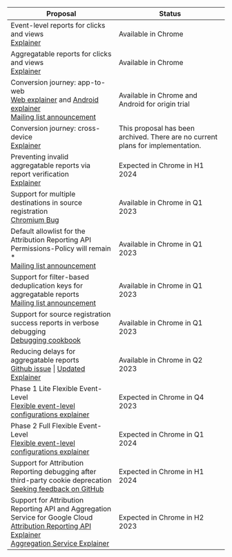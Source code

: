 <table class="with-borders width-full simple fixed-table with-heading-tint">
  <thead>
    <tr>
      <th>Proposal</th>
      <th>Status</th>
    </tr>
  </thead>
  <tr>
    <td>Event-level reports for clicks and views<br><a href="https://github.com/WICG/conversion-measurement-api/blob/main/EVENT.md">Explainer</a></td>
    <td>Available in Chrome</td>
  </tr>
  <tr>
    <td>Aggregatable reports for clicks and views<br><a href="https://github.com/WICG/conversion-measurement-api/blob/main/AGGREGATE.md">Explainer</a></td>
    <td>Available in Chrome</td>
  </tr>
  <tr>
    <td>Conversion journey: app-to-web<br><a href="https://github.com/WICG/conversion-measurement-api/blob/main/app_to_web.md">Web explainer</a> and <a href="https://developer.android.com/design-for-safety/privacy-sandbox/attribution-app-to-web">Android explainer</a><br><a href="https://groups.google.com/u/0/a/chromium.org/g/attribution-reporting-api-dev/c/7cXZ4x62CmE">Mailing list announcement</a></td>
    <td>Available in Chrome and Android for origin trial</td>
  </tr>
  <tr>
    <td>Conversion journey: cross-device<br><a href="https://github.com/WICG/attribution-reporting-api/blob/main/archive/cross_device.md">Explainer</a></td>
    <td>This proposal has been archived. There are no current plans for implementation.</td>
  </tr>
  <tr>
    <td>Preventing invalid aggregatable reports via report verification<br><a href="https://github.com/WICG/attribution-reporting-api/blob/main/report_verification.md">Explainer</a> </td>
    <td>Expected in Chrome in H1 2024</td>
  </tr>
  <tr>
    <td>Support for multiple destinations in source registration<br><a href="https://bugs.chromium.org/p/chromium/issues/detail?id=1382389">Chromium Bug</a></td>
    <td>Available in Chrome in Q1 2023</td>
  </tr>
  <tr>
    <td>Default allowlist for the Attribution Reporting API Permissions-Policy will remain *<br><a href="https://groups.google.com/a/chromium.org/g/attribution-reporting-api-dev/c/MV8gQ4sTc8w/">Mailing list announcement</a></td>
    <td>Available in Chrome in Q1 2023</td>
  </tr>
  <tr>
    <td>Support for filter-based deduplication keys for aggregatable reports<br><a href="https://groups.google.com/a/chromium.org/g/attribution-reporting-api-dev/c/U-XsiJrxbRQ/">Mailing list announcement</a></td>
    <td>Available in Chrome in Q1 2023</td>
  </tr>
  <tr>
    <td>Support for source registration success reports in verbose debugging<br><a href="/docs/privacy-sandbox/attribution-reporting-debugging/part-3/#verbose-debug-report-of-type-source-success">Debugging cookbook</a></td>
    <td>Available in Chrome in Q1 2023</td>
  </tr>
  <tr>
    <td>Reducing delays for aggregatable reports<br><a href="https://github.com/WICG/attribution-reporting-api/issues/738">Github issue</a> | <a href="https://github.com/WICG/attribution-reporting-api/blob/main/AGGREGATE.md#aggregatable-reports">Updated Explainer</a></td>
    <td>Available in Chrome in Q2 2023</td>
  </tr>
  <tr>
    <td>Phase 1 Lite Flexible Event-Level<br><a href="https://github.com/WICG/attribution-reporting-api/blob/main/flexible_event_config.md#phase-1-lite-flexible-event-level">Flexible event-level configurations explainer</a></td>
    <td>Expected in Chrome in Q4 2023</td>
  </tr>
  <tr>
    <td>Phase 2 Full Flexible Event-Level<br><a href="https://github.com/WICG/attribution-reporting-api/blob/main/flexible_event_config.md#phase-2-full-flexible-event-level">Flexible event-level configurations explainer</a></td>
    <td>Expected in Chrome in Q1 2024</td>
  </tr>  
  <tr>
    <td>Support for Attribution Reporting debugging after third-party cookie deprecation<br><a href="https://github.com/WICG/attribution-reporting-api/issues/705">Seeking feedback on GitHub</a></td>
    <td>Expected in Chrome in H1 2024</td>
  </tr>
  <tr>
    <td>Support for Attribution Reporting API and Aggregation Service for Google Cloud<br><a href="https://github.com/WICG/attribution-reporting-api/blob/main/AGGREGATE.md#data-processing-through-a-secure-aggregation-service">Attribution Reporting API Explainer</a><br><a href="https://github.com/WICG/attribution-reporting-api/blob/main/AGGREGATE.md#data-processing-through-a-secure-aggregation-service">Aggregation Service Explainer</a></td>
    <td>Expected in Chrome in H2 2023</td>
  </tr>
</table>

